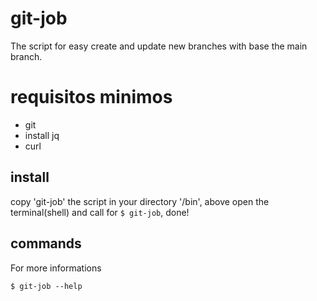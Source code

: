 # git-job

The script for easy create and update new branches with base the main branch.

# requisitos minimos 
- git
- install jq
- curl

## install


copy 'git-job' the script in your directory '/bin', above open the terminal(shell) and
call for ```$ git-job```, done!

## commands

For more informations

```
$ git-job --help
```
